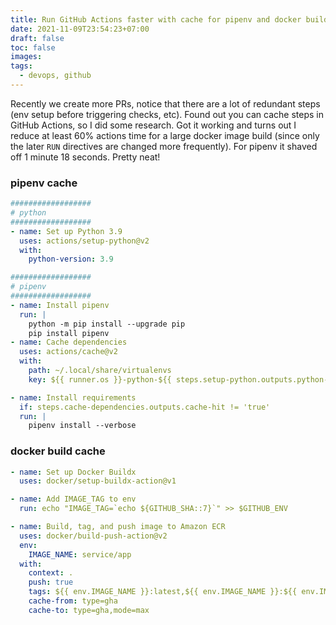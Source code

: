 ```yaml
---
title: Run GitHub Actions faster with cache for pipenv and docker build
date: 2021-11-09T23:54:23+07:00
draft: false
toc: false
images:
tags:
  - devops, github
---
```


Recently we create more PRs, notice that there are a lot of redundant steps (env setup before triggering checks, etc). Found out you can cache steps in GitHub Actions, so I did some research. Got it working and turns out I reduce at least 60% actions time for a large docker image build (since only the later `RUN` directives are changed more frequently). For pipenv it shaved off 1 minute 18 seconds. Pretty neat!

### pipenv cache
```yaml
##################
# python
##################
- name: Set up Python 3.9
  uses: actions/setup-python@v2
  with:
    python-version: 3.9

##################
# pipenv
##################
- name: Install pipenv
  run: |
    python -m pip install --upgrade pip
    pip install pipenv
- name: Cache dependencies
  uses: actions/cache@v2
  with:
    path: ~/.local/share/virtualenvs
    key: ${{ runner.os }}-python-${{ steps.setup-python.outputs.python-version }}-pipenv-${{ hashFiles('Pipfile.lock') }}

- name: Install requirements
  if: steps.cache-dependencies.outputs.cache-hit != 'true'
  run: |
    pipenv install --verbose
```

### docker build cache
```yaml
- name: Set up Docker Buildx
  uses: docker/setup-buildx-action@v1

- name: Add IMAGE_TAG to env
  run: echo "IMAGE_TAG=`echo ${GITHUB_SHA::7}`" >> $GITHUB_ENV

- name: Build, tag, and push image to Amazon ECR
  uses: docker/build-push-action@v2
  env:
    IMAGE_NAME: service/app
  with:
    context: .
    push: true
    tags: ${{ env.IMAGE_NAME }}:latest,${{ env.IMAGE_NAME }}:${{ env.IMAGE_TAG }}
    cache-from: type=gha
    cache-to: type=gha,mode=max
```
